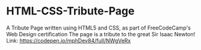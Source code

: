 # HTML-CSS-Tribute-Page
A Tribute Page written using HTML5 and CSS, as part of FreeCodeCamp's Web Design certification
The page is a tribute to the great Sir Isaac Newton!
Link: https://codepen.io/mphDev84/full/NWgVeRx
